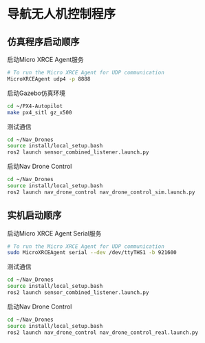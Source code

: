 # 导航无人机控制程序


## 仿真程序启动顺序
启动Micro XRCE Agent服务
```bash
# To run the Micro XRCE Agent for UDP communication
MicroXRCEAgent udp4 -p 8888
```
启动Gazebo仿真环境
```bash
cd ~/PX4-Autopilot
make px4_sitl gz_x500
```

测试通信
```bash
cd ~/Nav_Drones
source install/local_setup.bash
ros2 launch sensor_combined_listener.launch.py
```

启动Nav Drone Control
```bash
cd ~/Nav_Drones
source install/local_setup.bash
ros2 launch nav_drone_control nav_drone_control_sim.launch.py
```

## 实机启动顺序

启动Micro XRCE Agent Serial服务
```bash
# To run the Micro XRCE Agent for UDP communication
sudo MicroXRCEAgent serial --dev /dev/ttyTHS1 -b 921600
```

测试通信
```bash
cd ~/Nav_Drones
source install/local_setup.bash
ros2 launch sensor_combined_listener.launch.py
```

启动Nav Drone Control
```bash
cd ~/Nav_Drones
source install/local_setup.bash
ros2 launch nav_drone_control nav_drone_control_real.launch.py
```
